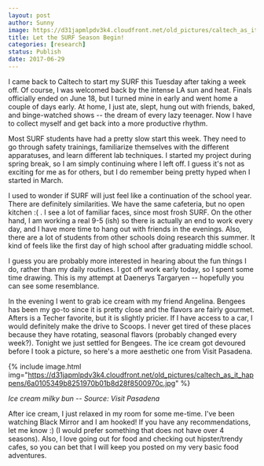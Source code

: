 ```yaml
---
layout: post
author: Sunny
image: https://d31japmlpdv3k4.cloudfront.net/old_pictures/caltech_as_it_happens/6a0105349b8251970b01b8d28f852d970c.jpg
title: Let the SURF Season Begin!
categories: [research]
status: Publish
date: 2017-06-29
---
```






I came back to Caltech to start my SURF this Tuesday after taking a week off. Of course, I was welcomed back by the intense LA sun and heat. Finals officially ended on June 18, but I turned mine in early and went home a couple of days early. At home, I just ate, slept, hung out with friends, baked, and binge-watched shows -- the dream of every lazy teenager. Now I have to collect myself and get back into a more productive rhythm.



Most SURF students have had a pretty slow start this week. They need to go through safety trainings, familiarize themselves with the different apparatuses, and learn different lab techniques. I started my project during spring break, so I am simply continuing where I left off. I guess it's not as exciting for me as for others, but I do remember being pretty hyped when I started in March.



I used to wonder if SURF will just feel like a continuation of the school year. There are definitely similarities. We have the same cafeteria, but no open kitchen :( . I see a lot of familiar faces, since most frosh SURF. On the other hand, I am working a real 9-5 (ish) so there is actually an end to work every day, and I have more time to hang out with friends in the evenings. Also, there are a lot of students from other schools doing research this summer. It kind of feels like the first day of high school after graduating middle school.



I guess you are probably more interested in hearing about the fun things I do, rather than my daily routines. I got off work early today, so I spent some time drawing. This is my attempt at Daenerys Targaryen -- hopefully you can see some resemblance.





In the evening I went to grab ice cream with my friend Angelina. Bengees has been my go-to since it is pretty close and the flavors are fairly gourmet. Afters is a Techer favorite, but it is slightly pricier. If I have access to a car, I would definitely make the drive to Scoops. I never get tired of these places because they have rotating, seasonal flavors (probably changed every week?). Tonight we just settled for Bengees. The ice cream got devoured before I took a picture, so here's a more aesthetic one from Visit Pasadena.



{% include image.html img="https://d31japmlpdv3k4.cloudfront.net/old_pictures/caltech_as_it_happens/6a0105349b8251970b01b8d28f8500970c.jpg" %}










































*Ice cream milky bun -- Source: Visit Pasadena*



After ice cream, I just relaxed in my room for some me-time. I've been watching Black Mirror and I am hooked! If you have any recommendations, let me know :) (I would prefer something that does not have over 4 seasons). Also, I love going out for food and checking out hipster/trendy cafes, so you can bet that I will keep you posted on my very basic food adventures.

